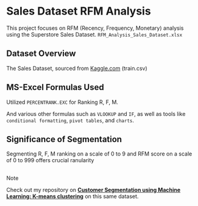 # Sales Dataset RFM Analysis

This project focuses on RFM (Recency, Frequency, Monetary) analysis using the Superstore Sales Dataset. `RFM_Analysis_Sales_Dataset.xlsx`

## Dataset Overview

The Sales Dataset, sourced from [Kaggle.com](https://www.kaggle.com/datasets/rohitsahoo/sales-forecasting) (train.csv)

## MS-Excel Formulas Used

Utilized `PERCENTRANK.EXC` for Ranking R, F, M.

And various other formulas such as `VLOOKUP` and `IF`, as well as tools like `conditional formatting`, `pivot tables`, and `charts`.

## Significance of Segmentation

Segmenting R, F, M ranking on a scale of 0 to 9 and RFM score on a scale of 0 to 999 offers crucial ranularity

##
> [!NOTE]
> Check out my repository on **[Customer Segmentation using Machine Learning: K-means clustering]()** on this same dataset.
